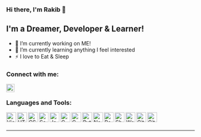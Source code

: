 ### Hi there, I'm Rakib 👋

## I'm a Dreamer, Developer & Learner!
- 🔭 I’m currently working on ME!
- 🌱 I’m currently learning anything I feel interested
- ⚡ I love to Eat & Sleep

### Connect with me:

[<img align="left" alt="Rakib Raihan | LinkedIn" width="22px" src="https://cdn.jsdelivr.net/npm/simple-icons@v3/icons/linkedin.svg" />][linkedin]

<br />

### Languages and Tools:

[<img align="left" alt="Visual Studio Code" width="26px" src="https://cdn.jsdelivr.net/npm/simple-icons@3.4.0/icons/visualstudiocode.svg" />][vscode]
[<img align="left" alt="HTML5" width="26px" src="https://cdn.jsdelivr.net/npm/simple-icons@3.4.0/icons/html5.svg" />][html]
[<img align="left" alt="CSS3" width="26px" src="https://cdn.jsdelivr.net/npm/simple-icons@3.4.0/icons/css3.svg" />][css]
[<img align="left" alt="Sass" width="26px" src="https://cdn.jsdelivr.net/npm/simple-icons@3.4.0/icons/sass.svg" />][sass]
[<img align="left" alt="JavaScript" width="26px" src="https://cdn.jsdelivr.net/npm/simple-icons@3.4.0/icons/javascript.svg" />][javascript]
[<img align="left" alt="C Programming" width="26px" src="https://cdn.jsdelivr.net/npm/simple-icons@3.4.0/icons/c.svg" />][c]
[<img align="left" alt="C Plus Plus Programming" width="26px" src="https://cdn.jsdelivr.net/npm/simple-icons@3.4.0/icons/cplusplus.svg" />][cpp]
[<img align="left" alt="Python Programming" width="26px" src="https://cdn.jsdelivr.net/npm/simple-icons@3.4.0/icons/python.svg" />][python]
[<img align="left" alt="Node.js" width="26px" src="https://cdn.jsdelivr.net/npm/simple-icons@3.4.0/icons/node-dot-js.svg" />][nodejs]
[<img align="left" alt="React" width="26px" src="https://cdn.jsdelivr.net/npm/simple-icons@3.4.0/icons/react.svg" />][reactjs]
[<img align="left" alt="Shopify" width="26px" src="https://cdn.jsdelivr.net/npm/simple-icons@3.4.0/icons/shopify.svg" />][shopify]
[<img align="left" alt="WordPress" width="26px" src="https://cdn.jsdelivr.net/npm/simple-icons@3.4.0/icons/wordpress.svg" />][wordpress]
[<img align="left" alt="Git" width="26px" src="https://cdn.jsdelivr.net/npm/simple-icons@3.4.0/icons/git.svg" />][git]
[<img align="left" alt="GitHub" width="26px" src="https://cdn.jsdelivr.net/npm/simple-icons@3.4.0/icons/github.svg" />][github]

<br />
<br />

---

[linkedin]: https://www.linkedin.com/in/rakib-raihan/
[vscode]: https://code.visualstudio.com/
[html]: https://www.w3.org/html/
[css]: https://www.w3.org/Style/CSS/
[sass]: https://sass-lang.com/
[javascript]: https://developer.mozilla.org/en-US/docs/Web/JavaScript
[reactjs]: https://reactjs.org/
[nodejs]: https://nodejs.org/
[git]: https://git-scm.com/
[github]: https://github.com/
[shopify]: https://www.shopify.com/
[wordpress]: https://wordpress.org/
[c]: https://en.wikipedia.org/wiki/C_(programming_language)
[cpp]: https://en.wikipedia.org/wiki/C%2B%2B
[python]: https://www.python.org/
